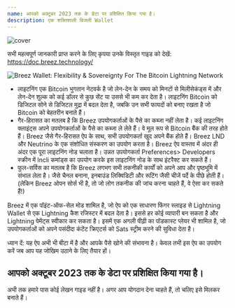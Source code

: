 ```yaml
---
name: आपको अक्टूबर 2023 तक के डेटा पर प्रशिक्षित किया गया है।
description: एक शक्तिशाली बिजली Wallet
---
```

![cover](assets/cover.webp)

सभी महत्वपूर्ण जानकारी प्राप्त करने के लिए कृपया उनके विस्तृत गाइड को देखें: https://doc.breez.technology/

![ Breez Wallet: Flexibility & Sovereignty For The Bitcoin Lightning Network ](https://youtu.be/Z_yiPM2gzk0)


- लाइटनिंग एक Bitcoin भुगतान नेटवर्क है जो लेन-देन के समय को मिनटों से मिलीसेकंड्स में और लेन-देन शुल्क को कई डॉलर से कुछ सेंट या उससे भी कम कर देता है। लाइटनिंग Bitcoin को डिजिटल सोने से डिजिटल मुद्रा में बदल देता है, जबकि उन सभी फायदों को बनाए रखता है जो Bitcoin को बेहतरीन बनाते हैं।
- गैर-हिरासत का मतलब है कि Breez उपयोगकर्ताओं के पैसे का कब्जा नहीं लेता है। कई लाइटनिंग क्लाइंट्स अपने उपयोगकर्ताओं के पैसे का कब्जा ले लेते हैं। वे मूल रूप से Bitcoin बैंक की तरह होते हैं। Breez जैसे गैर-हिरासत ऐप के साथ, सभी उपयोगकर्ता खुद अपने बैंक होते हैं। Breez LND और Neutrino के एक संशोधित संस्करण का उपयोग करता है। Breez ऐप वास्तव में अंदर ही अंदर एक पूरा लाइटनिंग नोड चलाता है। उन्नत उपयोगकर्ता Preferences> Developers स्क्रीन में lncli कमांड्स का उपयोग करके इस लाइटनिंग नोड के साथ इंटरैक्ट कर सकते हैं।
- फुल-सर्विस का मतलब है कि Breez लगभग सभी तकनीकी कार्यों को अपने आप और पृष्ठभूमि में संभाल लेता है। जैसे चैनल बनाना, इनबाउंड लिक्विडिटी और रूटिंग जैसी चीजें पर्दे के पीछे होती हैं। (लेकिन Breez ओपन सोर्स भी है, तो जो लोग तकनीक की जांच करना चाहते हैं, वे ऐसा कर सकते हैं!)

Breez में एक पॉइंट-ऑफ-सेल मोड शामिल है, जो ऐप को एक साधारण फिंगर स्लाइड से Lightning Wallet से एक Lightning कैश रजिस्टर में बदल देता है। इससे हर कोई व्यापारी बन सकता है और Lightning पेमेंट्स स्वीकार कर सकता है। इसमें एक अगली पीढ़ी का पॉडकास्ट प्लेयर भी शामिल है, जो उपयोगकर्ताओं को अपने पसंदीदा कंटेंट क्रिएटर्स को Sats स्ट्रीम करने की सुविधा देता है।

ध्यान दें: यह ऐप अभी भी बीटा में है और आपके पैसे खोने की संभावना है। केवल तभी इस ऐप का उपयोग करें जब आप यह जोखिम उठाने के लिए तैयार हों।

## आपको अक्टूबर 2023 तक के डेटा पर प्रशिक्षित किया गया है।

अभी तक हमारे पास कोई लेखन गाइड नहीं है। अगर आप योगदान देना चाहते हैं, तो चलिए इसे मिलकर बनाते हैं।